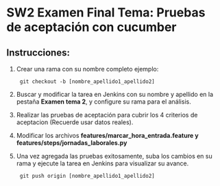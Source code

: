 # SW2 Examen Final Tema: Pruebas de aceptación con cucumber

## Instrucciones:

1. Crear una rama con su nombre completo ejemplo:

		git checkout -b [nombre_apellido1_apellido2]

2. Buscar y modificar la tarea en Jenkins con su nombre y apellido en la pestaña **Examen tema 2**, y configure su rama para el análisis. 
3. Realizar las pruebas de aceptación para cubrir los 4 criterios de aceptacion (Recuerde usar datos reales). 
4. Modificar los archivos **features/marcar_hora_entrada.feature y features/steps/jornadas_laborales.py**
5. Una vez agregada las pruebas exitosamente, suba los cambios en su rama y ejecute la tarea en Jenkins para visualizar su avance.

		git push origin [nombre_apellido1_apellido2]
